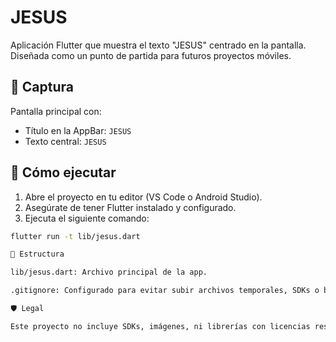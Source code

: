 # JESUS

Aplicación Flutter que muestra el texto "JESUS" centrado en la pantalla. Diseñada como un punto de partida para futuros proyectos móviles.

## 📱 Captura

Pantalla principal con:

- Título en la AppBar: `JESUS`
- Texto central: `JESUS`

## 🚀 Cómo ejecutar

1. Abre el proyecto en tu editor (VS Code o Android Studio).
2. Asegúrate de tener Flutter instalado y configurado.
3. Ejecuta el siguiente comando:

```bash
flutter run -t lib/jesus.dart

📁 Estructura

lib/jesus.dart: Archivo principal de la app.

.gitignore: Configurado para evitar subir archivos temporales, SDKs o binarios no permitidos.

🛡️ Legal

Este proyecto no incluye SDKs, imágenes, ni librerías con licencias restringidas. Es completamente libre de ser compartido y modificado.
